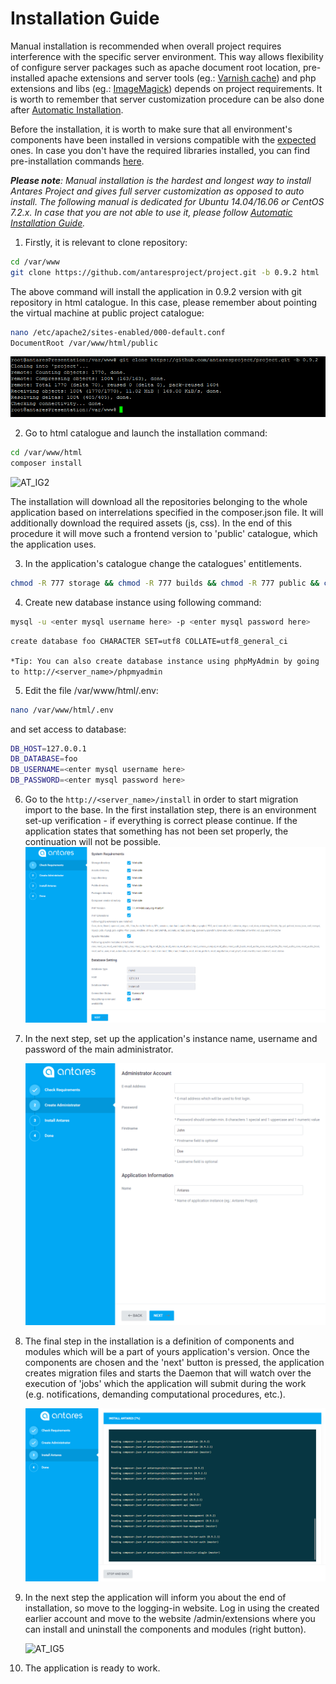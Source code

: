 # Installation Guide  

Manual installation is recommended when overall project requires interference with the specific server environment.
This way allows flexibility of configure server packages such as apache document root location, pre-installed apache extensions and server tools (eg.: [Varnish cache](https://varnish-cache.org/intro/index.html#intro)) and php extensions and libs (eg.: [ImageMagick](http://php.net/manual/en/book.imagick.php)) depends on project requirements.
It is worth to remember that server customization procedure can be also done after [Automatic Installation](installation_auto.md).    

Before the installation, it is worth to make sure that all environment's components have been installed in versions compatible with the [expected](requirements.md) ones.
In case you don't have the required libraries installed, you can find pre-installation commands [here](preconfiguration.md).    

***Please note**: Manual installation is the hardest and longest way to install Antares Project and gives full server customization as opposed to auto install.  The following manual is dedicated for Ubuntu 14.04/16.06 or CentOS 7.2.x. In case that you are not able to use it, please follow [Automatic Installation Guide](installation_auto.md).*
  
1. Firstly, it is relevant to clone repository:  

```bash
cd /var/www
git clone https://github.com/antaresproject/project.git -b 0.9.2 html
```

The above command will install the application in 0.9.2 version with git repository in html catalogue. 
In this case, please remember about pointing the virtual machine at public project catalogue:  

```bash
nano /etc/apache2/sites-enabled/000-default.conf  
DocumentRoot /var/www/html/public
```
  ![git_clone](../img/installation/git_clone.png)      
  
2. Go to html catalogue and launch the installation command:  

```bash
cd /var/www/html
composer install
```

![AT_IG2](../img/docs/installation/installation_guide/AT_IG2.PNG)

The installation will download all the repositories belonging to the whole application based on interrelations specified in the composer.json file. It will additionally download the required assets (js, css). In the end of this procedure it will move such a frontend version to 'public' catalogue, which the application uses.  

3. In the application's catalogue change the catalogues' entitlements.

```bash
chmod -R 777 storage && chmod -R 777 builds && chmod -R 777 public && chmod -R 777 bootstrap
```

4. Create new database instance using following command:
    
```bash
mysql -u <enter mysql username here> -p <enter mysql password here>
```   
```bash
create database foo CHARACTER SET=utf8 COLLATE=utf8_general_ci
```
`*Tip: You can also create database instance using phpMyAdmin by going to http://<server_name>/phpmyadmin`
       
5.  Edit the file /var/www/html/.env:

```bash
nano /var/www/html/.env
```
and set access to database:

```bash
DB_HOST=127.0.0.1
DB_DATABASE=foo
DB_USERNAME=<enter mysql username here>
DB_PASSWORD=<enter mysql password here>
```
  
6. Go to the `http://<server_name>/install` in order to start migration import to the base. In the first installation step, there is an environment set-up verification - if everything is correct please continue. If the application states that something has not been set properly, the continuation will not be possible.
![installation_manual_step_1](../img/docs/installation/installation_guide/installation_manual_step_1.PNG)

 
7. In the next step, set up the application's instance name, username and password of the main administrator.

    ![installation_manual_step_2](../img/docs/installation/installation_guide/installation_manual_step_2.PNG)

8. The final step in the installation is a definition of components and modules which will be a part of yours application's version. Once the components are chosen and the 'next' button is pressed, the application creates migration files and starts the Daemon that will watch over the execution of 'jobs' which the application will submit during the work (e.g. notifications, demanding computational procedures, etc.).
    
    ![installation_manual_step_3](../img/docs/installation/installation_guide/installation_manual_step_3.PNG)
  
  
9. In the next step the application will inform you about the end of installation, so move to the logging-in website. Log in using the created earlier account and move to the website /admin/extensions where you can install and uninstall the components and modules (right button).
  
    ![AT_IG5](../img/docs/installation/installation_guide/AT_IG5.PNG)
  
10. The application is ready to work.
